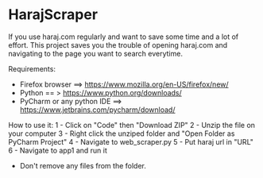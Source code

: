 # HarajScraper
If you use haraj.com regularly and want to save some time and a lot of effort. This project saves you the trouble of opening haraj.com and navigating to the page you want to search everytime.

Requirements:
- Firefox browser ==> https://www.mozilla.org/en-US/firefox/new/
- Python == > https://www.python.org/downloads/
- PyCharm or any python IDE ==> https://www.jetbrains.com/pycharm/download/

How to use it:
1 - Click on "Code" then "Download ZIP"
2 - Unzip the file on your computer
3 - Right click the unziped folder and "Open Folder as PyCharm Project"
4 - Navigate to web_scraper.py
5 - Put haraj url in "URL"
6 - Navigate to app1 and run it


* Don't remove any files from the folder.

